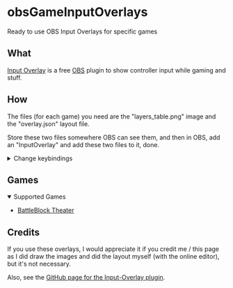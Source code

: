 # obsGameInputOverlays

Ready to use OBS Input Overlays for specific games

## What

[Input Overlay](https://obsproject.com/forum/resources/input-overlay.552/) is a free [OBS](https://obsproject.com/) plugin to show controller input while gaming and stuff.

## How

The files (for each game) you need are the "layers_table.png" image and the "overlay.json" layout file.

Store these two files somewhere OBS can see them, and then in OBS, add an "InputOverlay" and add these two files to it, done.

<details closed>
<summary>Change keybindings</summary>

To modify keybindings, put both files in the [official input overlay online editor](https://univrsal.github.io/input-overlay/cct/)
and click on an image and select "Edit selected element" on the right.

You might need to move the canvas with one right click and stop moving with one left click to see the image.
Because these are HQ images and the zoom is not big enough.

Then on the left, there is an input field labeled "Keycode" where you input your key
(the site should detect any button press and update this field) to apply hit OK.

When you're ready, select "Export to JSON" and now that's your new "overlay.json" file with your custom keybindings.

</details>

## Games

<details open>
<summary>Supported Games</summary>

- [BattleBlock Theater](./battleblocktheater/#What)

</details>

## Credits

If you use these overlays, I would appreciate it if you credit me / this page as I did draw the images and did the layout myself (with the online editor),
but it's not necessary.

Also, see the [GitHub page for the Input-Overlay plugin](https://github.com/univrsal/input-overlay).
